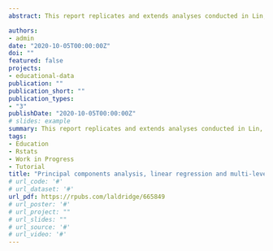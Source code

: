 ```yaml
---
abstract: This report replicates and extends analyses conducted in Lin, Chai, and Jong (2019), to introduce a number of packages that can be used with R for data analysis, reporting and visualization. In particular, it shows how R can be used to visualize Likert scale data, and to conduct and report the results of principal components analysis, simple linear regressions, and multilevel regression analysis.

authors:
- admin
date: "2020-10-05T00:00:00Z"
doi: ""
featured: false
projects:
- educational-data
publication: ""
publication_short: ""
publication_types:
- "3"
publishDate: "2020-10-05T00:00:00Z"
# slides: example
summary: This report replicates and extends analyses conducted in Lin, Chai, and Jong (2019), to introduce a number of packages that can be used with R for data analysis, reporting and visualization.
tags:
- Education
- Rstats
- Work in Progress
- Tutorial
title: "Principal components analysis, linear regression and multi-level regression using R: Replication and extension of Lin, Chai and Jong (2019)"
# url_code: '#'
# url_dataset: '#'
url_pdf: https://rpubs.com/laldridge/665849
# url_poster: '#'
# url_project: ""
# url_slides: ""
# url_source: '#'
# url_video: '#'
---
```




